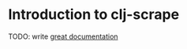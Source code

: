# Introduction to clj-scrape

TODO: write [great documentation](http://jacobian.org/writing/what-to-write/)
